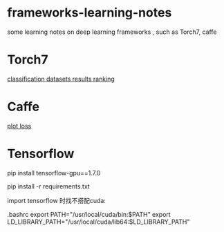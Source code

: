 # frameworks-learning-notes
some learning notes on deep learning frameworks , such as Torch7, caffe


# Torch7
[classification datasets results ranking](https://rodrigob.github.io/are_we_there_yet/build/classification_datasets_results.html)

# Caffe
[plot loss](https://cvdreamer.wordpress.com/2016/07/27/how-to-plot-training/)

# Tensorflow

pip install tensorflow-gpu==1.7.0

pip install -r requirements.txt

import tensorflow 时找不搭配cuda:

.bashrc
export PATH="/usr/local/cuda/bin:$PATH"
export LD_LIBRARY_PATH="/usr/local/cuda/lib64:$LD_LIBRARY_PATH"
